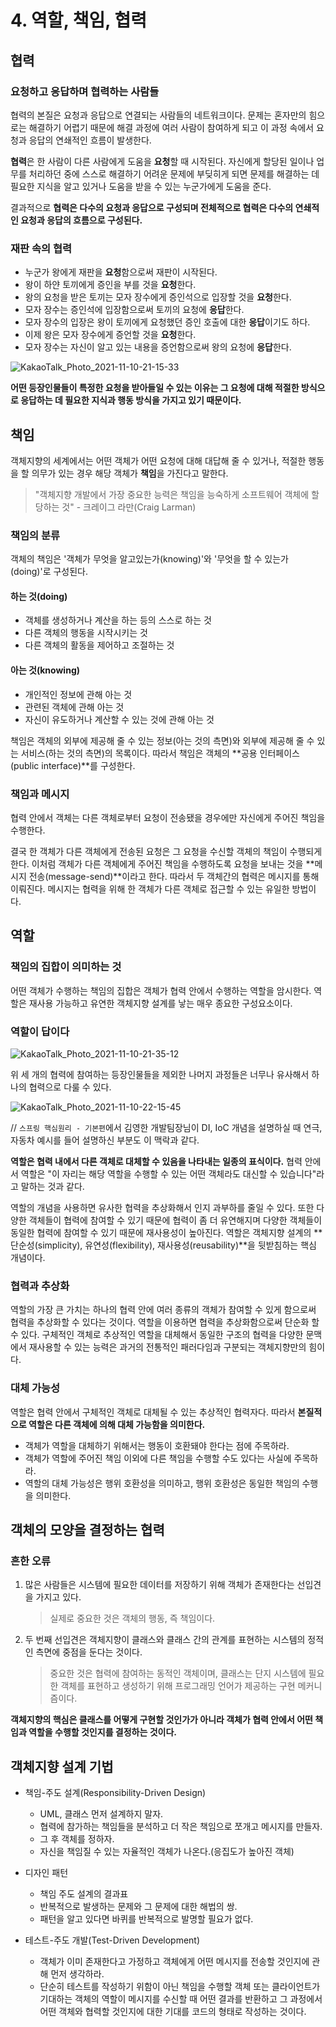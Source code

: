 # 4. 역할, 책임, 협력

## 협력

### 요청하고 응답하며 협력하는 사람들

협력의 본질은 요청과 응답으로 연결되는 사람들의 네트워크이다. 문제는 혼자만의 힘으로는 해결하기 어렵기 때문에 해결 과정에 여러 사람이 참여하게 되고 이 과정 속에서 요청과 응답의 연쇄적인 흐름이 발생한다.

**협력**은 한 사람이 다른 사람에게 도움을 **요청**할 때 시작된다. 자신에게 할당된 일이나 업무를 처리하던 중에 스스로 해결하기 어려운 문제에 부딪히게 되면 문제를 해결하는 데 필요한 지식을 알고 있거나 도움을 받을 수 있는 누군가에게 도움을 준다.

결과적으로 **협력은 다수의 요청과 응답으로 구성되며 전체적으로 협력은 다수의 연쇄적인 요청과 응답의 흐름으로 구성된다.**

### 재판 속의 협력

- 누군가 왕에게 재판을 **요청**함으로써 재판이 시작된다.
- 왕이 하얀 토끼에게 증인을 부를 것을 **요청**한다.
- 왕의 요청을 받은 토끼는 모자 장수에게 증인석으로 입장할 것을 **요청**한다.
- 모자 장수는 증인석에 입장함으로써 토끼의 요청에 **응답**한다.
- 모자 장수의 입장은 왕이 토끼에게 요청했던 증인 호출에 대한 **응답**이기도 하다.
- 이제 왕은 모자 장수에게 증언할 것을 **요청**한다.
- 모자 장수는 자신이 알고 있는 내용을 증언함으로써 왕의 요청에 **응답**한다.

![KakaoTalk_Photo_2021-11-10-21-15-33](https://user-images.githubusercontent.com/60968342/141111396-f34b89fb-a360-4027-a3d4-e5435da596b3.jpeg)

**어떤 등장인물들이 특정한 요청을 받아들일 수 있는 이유는 그 요청에 대해 적절한 방식으로 응답하는 데 필요한 지식과 행동 방식을 가지고 있기 때문이다.**

## 책임

객체지향의 세계에서는 어떤 객체가 어떤 요청에 대해 대답해 줄 수 있거나, 적절한 행동을 할 의무가 있는 경우 해당 객체가 **책임**을 가진다고 말한다.

> "객체지향 개발에서 가장 중요한 능력은 책임을 능숙하게 소프트웨어 객체에 할당하는 것" - 크레이그 라만(Craig Larman)

### 책임의 분류

객체의 책임은 '객체가 무엇을 알고있는가(knowing)'와 '무엇을 할 수 있는가(doing)'로 구성된다.

#### 하는 것(doing)

- 객체를 생성하거나 계산을 하는 등의 스스로 하는 것
- 다른 객체의 행동을 시작시키는 것
- 다른 객체의 활동을 제어하고 조절하는 것

#### 아는 것(knowing)

- 개인적인 정보에 관해 아는 것
- 관련된 객체에 관해 아는 것
- 자신이 유도하거나 계산할 수 있는 것에 관해 아는 것

책임은 객체의 외부에 제공해 줄 수 있는 정보(아는 것의 측면)와 외부에 제공해 줄 수 있는 서비스(하는 것의 측면)의 목록이다. 따라서 책임은 객체의 **공용 인터페이스(public interface)**를 구성한다.

### 책임과 메시지

협력 안에서 객체는 다른 객체로부터 요청이 전송됐을 경우에만 자신에게 주어진 책임을 수행한다.

결국 한 객체가 다른 객체에게 전송된 요청은 그 요청을 수신할 객체의 책임이 수행되게 한다. 이처럼 객체가 다른 객체에게 주어진 책임을 수행하도록 요청을 보내는 것을 **메시지 전송(message-send)**이라고 한다. 따라서 두 객체간의 협력은 메시지를 통해 이뤄진다. 메시지는 협력을 위해 한 객체가 다른 객체로 접근할 수 있는 유일한 방법이다.

## 역할

### 책임의 집합이 의미하는 것

어떤 객체가 수행하는 책임의 집합은 객체가 협력 안에서 수행하는 역할을 암시한다. 역할은 재사용 가능하고 유연한 객체지향 설계를 낳는 매우 종요한 구성요소이다.

### 역할이 답이다

![KakaoTalk_Photo_2021-11-10-21-35-12](https://user-images.githubusercontent.com/60968342/141114083-d37941c0-c999-426c-b00a-668e9f88e65e.jpeg)

위 세 개의 협력에 참여하는 등장인물들을 제외한 나머지 과정들은 너무나 유사해서 하나의 협력으로 다룰 수 있다.

![KakaoTalk_Photo_2021-11-10-22-15-45](https://user-images.githubusercontent.com/60968342/141119822-aaf7546d-c2d5-4606-ad83-9f303c9557a7.jpeg)

// `스프링 핵심원리 - 기본편`에서 김영한 개발팀장님이 DI, IoC 개념을 설명하실 때 연극, 자동차 예시를 들어 설명하신 부분도 이 맥락과 같다.

**역할은 협력 내에서 다른 객체로 대체할 수 있음을 나타내는 일종의 표식이다.** 협력 안에서 역할은 "이 자리는 해당 역할을 수행할 수 있는 어떤 객체라도 대신할 수 있습니다"라고 말하는 것과 같다.

역할의 개념을 사용하면 유사한 협력을 추상화해서 인지 과부하를 줄일 수 있다. 또한 다양한 객체들이 협력에 참여할 수 있기 때문에 협력이 좀 더 유연해지며 다양한 객체들이 동일한 협력에 참여할 수 있기 때문에 재사용성이 높아진다. 역할은 객체지향 설계의 **단순성(simplicity), 유연성(flexibility), 재사용성(reusability)**을 뒷받침하는 핵심 개념이다.

### 협력과 추상화

역할의 가장 큰 가치는 하나의 협력 안에 여러 종류의 객체가 참여할 수 있게 함으로써 협력을 추상화할 수 있다는 것이다. 역할을 이용하면 협력을 추상화함으로써 단순화 할 수 있다. 구체적인 객체로 추상적인 역할을 대체해서 동일한 구조의 협력을 다양한 문맥에서 재사용할 수 있는 능력은 과거의 전통적인 패러다임과 구분되는 객체지향만의 힘이다.

### 대체 가능성

역할은 협력 안에서 구체적인 객체로 대체될 수 있는 추상적인 협력자다. 따라서 **본질적으로 역할은 다른 객체에 의해 대체 가능함을 의미한다.**

- 객체가 역할을 대체하기 위해서는 행동이 호환돼야 한다는 점에 주목하라.
- 객체가 역할에 주어진 책임 이외에 다른 책임을 수행할 수도 있다는 사실에 주목하라.
- 역할의 대체 가능성은 행위 호환성을 의미하고, 행위 호환성은 동일한 책임의 수행을 의미한다.

## 객체의 모양을 결정하는 협력

### 흔한 오류

1. 많은 사람들은 시스템에 필요한 데이터를 저장하기 위해 객체가 존재한다는 선입견을 가지고 있다.

   > 실제로 중요한 것은 객체의 행동, 즉 책임이다.

2. 두 번째 선입견은 객체지향이 클래스와 클래스 간의 관계를 표현하는 시스템의 정적인 측면에 중점을 둔다는 것이다.
   > 중요한 것은 협력에 참여하는 동적인 객체이며, 클래스는 단지 시스템에 필요한 객체를 표현하고 생성하기 위해 프로그래밍 언어가 제공하는 구현 메커니즘이다.

**객체지향의 핵심은 클래스를 어떻게 구현할 것인가가 아니라 객체가 협력 안에서 어떤 책임과 역할을 수행할 것인지를 결정하는 것이다.**

## 객체지향 설계 기법

- 책임-주도 설계(Responsibility-Driven Design)

  - UML, 클래스 먼저 설계하지 말자.
  - 협력에 참가하는 책임들을 분석하고 더 작은 책임으로 쪼개고 메시지를 만들자.
  - 그 후 객체를 정하자.
  - 자신을 책임질 수 있는 자율적인 객체가 나온다.(응집도가 높아진 객체)

- 디자인 패턴

  - 책임 주도 설계의 결과표
  - 반복적으로 발생하는 문제와 그 문제에 대한 해법의 쌍.
  - 패턴을 알고 있다면 바퀴를 반복적으로 발명할 필요가 없다.

- 테스트-주도 개발(Test-Driven Development)
  - 객체가 이미 존재한다고 가정하고 객체에게 어떤 메시지를 전송할 것인지에 관해 먼저 생각하라.
  - 단순히 테스트를 작성하기 위함이 아닌 책임을 수행할 객체 또는 클라이언트가 기대하는 객체의 역할이 메시지를 수신할 때 어떤 결과를 반환하고 그 과정에서 어떤 객체와 협력할 것인지에 대한 기대를 코드의 형태로 작성하는 것이다.
